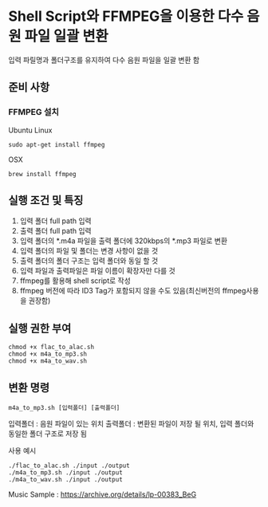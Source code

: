 # Shell Script와 FFMPEG을 이용한 다수 음원 파일 일괄 변환

입력 파릴명과 폴더구조를 유지하여 다수 음원 파일을 일괄 변환 함


## 준비 사항

### FFMPEG 설치
 
Ubuntu Linux
```
sudo apt-get install ffmpeg
```

OSX
```
brew install ffmpeg
```

  

## 실행 조건 및 특징

1. 입력 폴더 full path 입력
2. 출력 폴더 full path 입력
3. 입력 폴더의 *.m4a 파일을 출력 폴더에 320kbps의 *.mp3 파일로 변환
4. 입력 폴더의 파일 및 폴더는 변경 사항이 없을 것
5. 출력 폴더의 폴더 구조는 입력 폴더와 동일 할 것
6. 입력 파일과 출력파일은 파일 이름이 확장자만 다를 것
7. ffmpeg를 활용해 shell script로 작성
8. ffmpeg 버전에 따라 ID3 Tag가 포함되지 않을 수도 있음(최신버전의 ffmpeg사용을 권장함)

  

## 실행 권한 부여
  
```
chmod +x flac_to_alac.sh
chmod +x m4a_to_mp3.sh
chmod +x m4a_to_wav.sh
```

  

## 변환 명령

```
m4a_to_mp3.sh [입력폴더] [출력폴더]
```

입력폴더 : 음원 파일이 있는 위치
출력폴더 : 변환된 파일이 저장 될 위치, 입력 폴더와 동일한 폴더 구조로 저장 됨

  
사용 예시
```
./flac_to_alac.sh ./input ./output
./m4a_to_mp3.sh ./input ./output
./m4a_to_wav.sh ./input ./output
```

Music Sample : https://archive.org/details/lp-00383_BeG